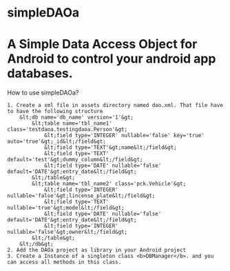 simpleDAOa
==========

A Simple Data Access Object for Android to control your android app databases.
==========
How to use simpleDAOa?

    1. Create a xml file in assets directory named dao.xml. That file have to have the following structure
        &lt;db name='db_name' version='1'&gt;
            &lt;table name='tbl_name1' class='testdaoa.testingdaoa.Person'&gt;
                &lt;field type='INTEGER' nullable='false' key='true' auto='true'&gt;_id&lt;/field&gt;
                &lt;field type='TEXT'&gt;name&lt;/field&gt;
                &lt;field type='TEXT' default='test'&gt;dummy_column&lt;/field&gt;
                &lt;field type='DATE' nullable='false' default='DATE'&gt;entry_date&lt;/field&gt;
            &lt;/table&gt;
            &lt;table name='tbl_name2' class='pck.Vehicle'&gt;
                &lt;field type='INTEGER' nullable='false'&gt;lincense_plate&lt;/field&gt;
                &lt;field type='TEXT' nullable='true'&gt;model&lt;/field&gt;
                &lt;field type='DATE' nullable='false' default='DATE'&gt;entry_date&lt;/field&gt;
                &lt;field type='INTEGER' nullable='false'&gt;owner&lt;/field&gt;
            &lt;/table&gt;
        &lt;/db&gt;
    2. Add the DAOa project as library in your Android project
    3. Create a Instance of a singleton class <b>DBManager</b>. and you can access all methods in this class.
